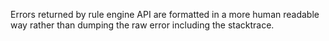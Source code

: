 Errors returned by rule engine API are formatted in a more human readable way rather than dumping the raw error including the stacktrace.
